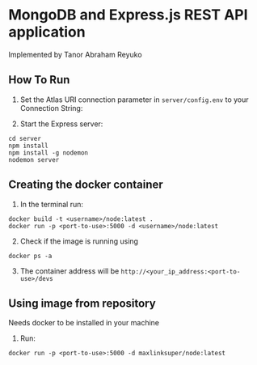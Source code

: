 # MongoDB and Express.js REST API application

Implemented by Tanor Abraham Reyuko

## How To Run

1. Set the Atlas URI connection parameter in `server/config.env` to your Connection String:

2. Start the Express server:
```
cd server
npm install
npm install -g nodemon
nodemon server
```

## Creating the docker container

1. In the terminal run:
```
docker build -t <username>/node:latest .
docker run -p <port-to-use>:5000 -d <username>/node:latest
```

2. Check if the image is running using
```
docker ps -a
```

3. The container address will be `http://<your_ip_address:<port-to-use>/devs`

## Using image from repository
Needs docker to be installed in your machine

1. Run:
```
docker run -p <port-to-use>:5000 -d maxlinksuper/node:latest
```